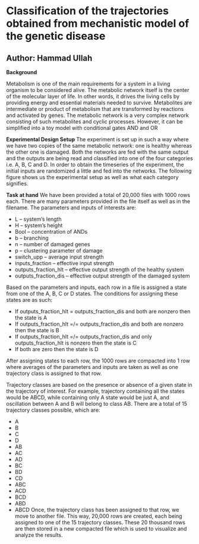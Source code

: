 # Classification of the trajectories obtained from mechanistic model of the genetic disease

## Author: Hammad Ullah

**Background**

Metabolism is one of the main requirements for a system in a living organism to be considered alive. The metabolic network itself is the center of the molecular layer of life. In other words, it drives the living cells by providing energy and essential materials needed to survive. Metabolites are intermediate or product of metabolism that are transformed by reactions and activated by genes. The metabolic network is a very complex network consisting of such metabolites and cyclic processes. However, it can be simplified into a toy model with conditional gates AND and OR

**Experimental Design Setup**
The experiment is set up in such a way where we have two copies of the same metabolic network: one is healthy whereas the other one is damaged. Both the networks are fed with the same output and the outputs are being read and classified into one of the four categories i.e. A, B, C and D. In order to obtain the timeseries of the experiment, the initial inputs are randomized a
little and fed into the networks. The following figure shows us the experimental setup as well as what each category signifies.

**Task at hand**
We have been provided a total of 20,000 files with 1000 rows each. There are many parameters provided in the file itself as well as in the filename. The parameters and inputs of interests are:
* L – system’s length
* H – system’s height
* Bool – concentration of ANDs
* b – branching
* n – number of damaged genes
* p – clustering parameter of damage
* switch_upp – average input strength
* inputs_fraction – effective input strength
* outputs_fraction_hlt – effective output strength of the healthy system
* outputs_fraction_dis – effective output strength of the damaged system

Based on the parameters and inputs, each row in a file is assigned a state from one of the A, B, C or D states. The conditions for assigning these states are as such:
* If outputs_fraction_hlt = outputs_fraction_dis and both are nonzero then the state is A
* If outputs_fraction_hlt =/= outputs_fraction_dis and both are nonzero then the state is B
* If outputs_fraction_hlt =/= outputs_fraction_dis and only outputs_fraction_hlt is nonzero then the state is C
* If both are zero then the state is D

After assigning states to each row, the 1000 rows are compacted into 1 row where averages of the parameters and inputs are taken as well as one trajectory class is assigned to that row.

Trajectory classes are based on the presence or absence of a given state in the trajectory of interest. For example, trajectory containing all the states would be ABCD, while containing only A state would be just A, and oscillation between A and B will belong to class AB. There are a total of 15 trajectory classes possible, which are:
* A
* B
* C
* D
* AB
* AC
* AD
* BC
* BD
* CD
* ABC
* ACD
* BCD
* ABD
* ABCD
Once, the trajectory class has been assigned to that row, we move to another file. This way, 20,000 rows are created, each being assigned to one of the 15 trajectory classes. These 20 thousand rows are then stored in a new compacted file which is used to visualize and analyze the results.

